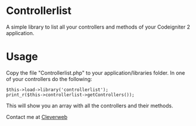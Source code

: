 Controllerlist
==========

A simple library to list all your controllers and methods of your Codeigniter 2 application.

Usage
==========

Copy the file "Controllerlist.php" to your application/libraries folder.
In one of your controllers do the following:

```
$this->load->library('controllerlist');
print_r($this->controllerlist->getControllers());
```

This will show you an array with all the controllers and their methods.

Contact me at [Cleverweb](http://www.keyboardninja.eu)
